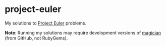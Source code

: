 project-euler
=============

My solutions to [Project Euler](http://projecteuler.net/problems) problems.

__Note__: Running my solutions may require development versions of
[magician](https://github.com/nicolasmccurdy/magician) (from GitHub, not RubyGems).
